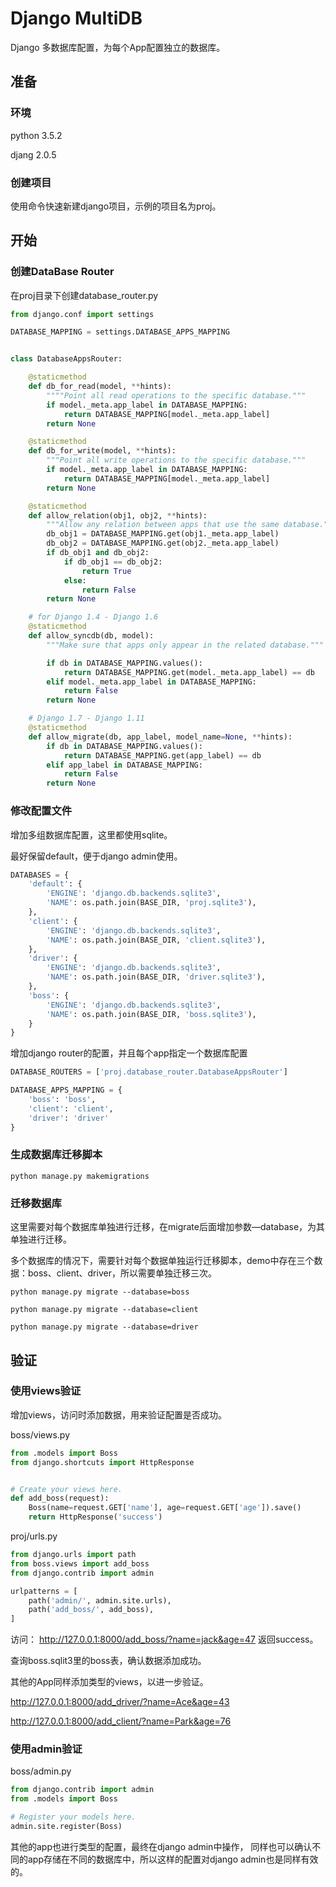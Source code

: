 # Django MultiDB

Django 多数据库配置，为每个App配置独立的数据库。

## 准备

### 环境

python 3.5.2

djang 2.0.5

### 创建项目

使用命令快速新建django项目，示例的项目名为proj。

## 开始

### 创建DataBase Router

在proj目录下创建database_router.py

```python
from django.conf import settings

DATABASE_MAPPING = settings.DATABASE_APPS_MAPPING


class DatabaseAppsRouter:

    @staticmethod
    def db_for_read(model, **hints):
        """"Point all read operations to the specific database."""
        if model._meta.app_label in DATABASE_MAPPING:
            return DATABASE_MAPPING[model._meta.app_label]
        return None

    @staticmethod
    def db_for_write(model, **hints):
        """Point all write operations to the specific database."""
        if model._meta.app_label in DATABASE_MAPPING:
            return DATABASE_MAPPING[model._meta.app_label]
        return None

    @staticmethod
    def allow_relation(obj1, obj2, **hints):
        """Allow any relation between apps that use the same database."""
        db_obj1 = DATABASE_MAPPING.get(obj1._meta.app_label)
        db_obj2 = DATABASE_MAPPING.get(obj2._meta.app_label)
        if db_obj1 and db_obj2:
            if db_obj1 == db_obj2:
                return True
            else:
                return False
        return None

    # for Django 1.4 - Django 1.6
    @staticmethod
    def allow_syncdb(db, model):
        """Make sure that apps only appear in the related database."""

        if db in DATABASE_MAPPING.values():
            return DATABASE_MAPPING.get(model._meta.app_label) == db
        elif model._meta.app_label in DATABASE_MAPPING:
            return False
        return None

    # Django 1.7 - Django 1.11
    @staticmethod
    def allow_migrate(db, app_label, model_name=None, **hints):
        if db in DATABASE_MAPPING.values():
            return DATABASE_MAPPING.get(app_label) == db
        elif app_label in DATABASE_MAPPING:
            return False
        return None
```

### 修改配置文件

增加多组数据库配置，这里都使用sqlite。

最好保留default，便于django admin使用。

```python
DATABASES = {
    'default': {
        'ENGINE': 'django.db.backends.sqlite3',
        'NAME': os.path.join(BASE_DIR, 'proj.sqlite3'),
    },
    'client': {
        'ENGINE': 'django.db.backends.sqlite3',
        'NAME': os.path.join(BASE_DIR, 'client.sqlite3'),
    },
    'driver': {
        'ENGINE': 'django.db.backends.sqlite3',
        'NAME': os.path.join(BASE_DIR, 'driver.sqlite3'),
    },
    'boss': {
        'ENGINE': 'django.db.backends.sqlite3',
        'NAME': os.path.join(BASE_DIR, 'boss.sqlite3'),
    }
}
```

增加django router的配置，并且每个app指定一个数据库配置

```python
DATABASE_ROUTERS = ['proj.database_router.DatabaseAppsRouter']

DATABASE_APPS_MAPPING = {
    'boss': 'boss',
    'client': 'client',
    'driver': 'driver'
}
```

### 生成数据库迁移脚本

`python manage.py makemigrations`

### 迁移数据库

这里需要对每个数据库单独进行迁移，在migrate后面增加参数—database，为其单独进行迁移。

多个数据库的情况下，需要针对每个数据单独运行迁移脚本，demo中存在三个数据：boss、client、driver，所以需要单独迁移三次。

`python manage.py migrate --database=boss`

`python manage.py migrate --database=client`

`python manage.py migrate --database=driver`

## 验证

### 使用views验证

增加views，访问时添加数据，用来验证配置是否成功。

boss/views.py

```python
from .models import Boss
from django.shortcuts import HttpResponse


# Create your views here.
def add_boss(request):
    Boss(name=request.GET['name'], age=request.GET['age']).save()
    return HttpResponse('success')
```

proj/urls.py

```python
from django.urls import path
from boss.views import add_boss
from django.contrib import admin

urlpatterns = [
    path('admin/', admin.site.urls),
    path('add_boss/', add_boss),
]
```

访问： http://127.0.0.1:8000/add_boss/?name=jack&age=47 返回success。

查询boss.sqlit3里的boss表，确认数据添加成功。

其他的App同样添加类型的views，以进一步验证。

http://127.0.0.1:8000/add_driver/?name=Ace&age=43

http://127.0.0.1:8000/add_client/?name=Park&age=76

### 使用admin验证

boss/admin.py

```python
from django.contrib import admin
from .models import Boss

# Register your models here.
admin.site.register(Boss)
```

其他的app也进行类型的配置，最终在django admin中操作， 同样也可以确认不同的app存储在不同的数据库中，所以这样的配置对django admin也是同样有效的。